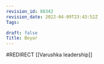 ```yaml
---
revision_id: 88342
revision_date: 2022-04-09T23:43:52Z
Tags:

draft: false
Title: Boyar
---
```

#REDIRECT [[Varushka leadership]]